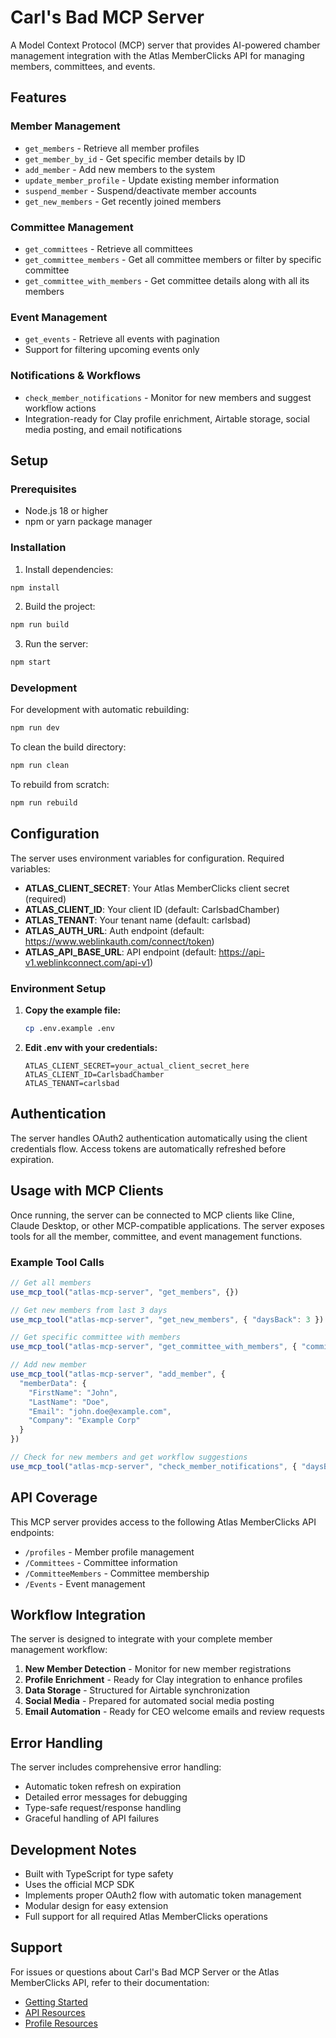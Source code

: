 # Carl's Bad MCP Server

A Model Context Protocol (MCP) server that provides AI-powered chamber management integration with the Atlas MemberClicks API for managing members, committees, and events.

## Features

### Member Management
- `get_members` - Retrieve all member profiles
- `get_member_by_id` - Get specific member details by ID
- `add_member` - Add new members to the system
- `update_member_profile` - Update existing member information
- `suspend_member` - Suspend/deactivate member accounts
- `get_new_members` - Get recently joined members

### Committee Management
- `get_committees` - Retrieve all committees
- `get_committee_members` - Get all committee members or filter by specific committee
- `get_committee_with_members` - Get committee details along with all its members

### Event Management
- `get_events` - Retrieve all events with pagination
- Support for filtering upcoming events only

### Notifications & Workflows
- `check_member_notifications` - Monitor for new members and suggest workflow actions
- Integration-ready for Clay profile enrichment, Airtable storage, social media posting, and email notifications

## Setup

### Prerequisites
- Node.js 18 or higher
- npm or yarn package manager

### Installation

1. Install dependencies:
```bash
npm install
```

2. Build the project:
```bash
npm run build
```

3. Run the server:
```bash
npm start
```

### Development

For development with automatic rebuilding:
```bash
npm run dev
```

To clean the build directory:
```bash
npm run clean
```

To rebuild from scratch:
```bash
npm run rebuild
```

## Configuration

The server uses environment variables for configuration. Required variables:

- **ATLAS_CLIENT_SECRET**: Your Atlas MemberClicks client secret (required)
- **ATLAS_CLIENT_ID**: Your client ID (default: CarlsbadChamber)
- **ATLAS_TENANT**: Your tenant name (default: carlsbad)
- **ATLAS_AUTH_URL**: Auth endpoint (default: https://www.weblinkauth.com/connect/token)
- **ATLAS_API_BASE_URL**: API endpoint (default: https://api-v1.weblinkconnect.com/api-v1)

### Environment Setup

1. **Copy the example file:**
   ```bash
   cp .env.example .env
   ```

2. **Edit .env with your credentials:**
   ```env
   ATLAS_CLIENT_SECRET=your_actual_client_secret_here
   ATLAS_CLIENT_ID=CarlsbadChamber
   ATLAS_TENANT=carlsbad
   ```

## Authentication

The server handles OAuth2 authentication automatically using the client credentials flow. Access tokens are automatically refreshed before expiration.

## Usage with MCP Clients

Once running, the server can be connected to MCP clients like Cline, Claude Desktop, or other MCP-compatible applications. The server exposes tools for all the member, committee, and event management functions.

### Example Tool Calls

```typescript
// Get all members
use_mcp_tool("atlas-mcp-server", "get_members", {})

// Get new members from last 3 days
use_mcp_tool("atlas-mcp-server", "get_new_members", { "daysBack": 3 })

// Get specific committee with members
use_mcp_tool("atlas-mcp-server", "get_committee_with_members", { "committeeId": "123" })

// Add new member
use_mcp_tool("atlas-mcp-server", "add_member", {
  "memberData": {
    "FirstName": "John",
    "LastName": "Doe", 
    "Email": "john.doe@example.com",
    "Company": "Example Corp"
  }
})

// Check for new members and get workflow suggestions
use_mcp_tool("atlas-mcp-server", "check_member_notifications", { "daysBack": 1 })
```

## API Coverage

This MCP server provides access to the following Atlas MemberClicks API endpoints:
- `/profiles` - Member profile management
- `/Committees` - Committee information
- `/CommitteeMembers` - Committee membership
- `/Events` - Event management

## Workflow Integration

The server is designed to integrate with your complete member management workflow:

1. **New Member Detection** - Monitor for new member registrations
2. **Profile Enrichment** - Ready for Clay integration to enhance profiles
3. **Data Storage** - Structured for Airtable synchronization
4. **Social Media** - Prepared for automated social media posting
5. **Email Automation** - Ready for CEO welcome emails and review requests

## Error Handling

The server includes comprehensive error handling:
- Automatic token refresh on expiration
- Detailed error messages for debugging
- Type-safe request/response handling
- Graceful handling of API failures

## Development Notes

- Built with TypeScript for type safety
- Uses the official MCP SDK
- Implements proper OAuth2 flow with automatic token management
- Modular design for easy extension
- Full support for all required Atlas MemberClicks operations

## Support

For issues or questions about Carl's Bad MCP Server or the Atlas MemberClicks API, refer to their documentation:
- [Getting Started](https://api-v1.weblinkconnect.com/api-v1/getting-started/)
- [API Resources](https://api-v1.weblinkconnect.com/api-v1/api-resources/)
- [Profile Resources](https://api-v1.weblinkconnect.com/api-v1/api-resources/Profile)

